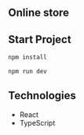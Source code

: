 ## Online store

## Start Project

```sh
npm install
```

```sh
npm run dev
```

## Technologies

- React
- TypeScript
